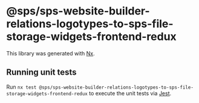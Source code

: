 # @sps/sps-website-builder-relations-logotypes-to-sps-file-storage-widgets-frontend-redux

This library was generated with [Nx](https://nx.dev).

## Running unit tests

Run `nx test @sps/sps-website-builder-relations-logotypes-to-sps-file-storage-widgets-frontend-redux` to execute the unit tests via [Jest](https://jestjs.io).
